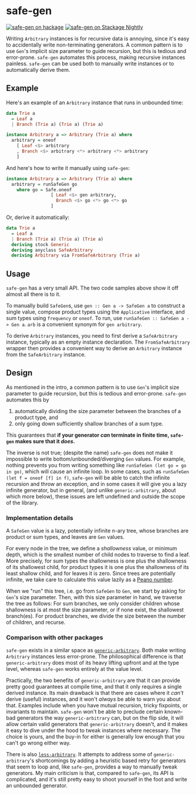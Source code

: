 # safe-gen

[![safe-gen on hackage](https://img.shields.io/hackage/v/safe-gen)](http://hackage.haskell.org/package/safe-gen)
[![safe-gen on Stackage Nightly](https://stackage.org/package/safe-gen/badge/nightly)](https://stackage.org/nightly/package/safe-gen)

Writing `Arbitrary` instances is for recursive data is annoying, since it's easy to accidentally write non-terminating generators.
A common pattern is to use `Gen`'s implicit size parameter to guide recursion, but this is tedious and error-prone.
`safe-gen` automates this process, making recursive instances painless.
`safe-gen` can be used both to manually write instances or to automatically derive them.

## Example

Here's an example of an `Arbitrary` instance that runs in unbounded time:

```haskell
data Trie a
  = Leaf a
  | Branch (Trie a) (Trie a) (Trie a)

instance Arbitrary a => Arbitrary (Trie a) where
  arbitrary = oneof
    [ Leaf <$> arbitrary
    , Branch <$> arbitrary <*> arbitrary <*> arbitrary
    ]
```

And here's how to write it manually using `safe-gen`:

```haskell
instance Arbitrary a => Arbitrary (Trie a) where
  arbitrary = runSafeGen go
    where go = Safe.oneof
                 [ Leaf <$> gen arbitrary,
                   Branch <$> go <*> go <*> go
                 ]
```

Or, derive it automatically:

```haskell
data Trie a
  = Leaf a
  | Branch (Trie a) (Trie a) (Trie a)
  deriving stock Generic
  deriving anyclass SafeArbitrary
  deriving Arbitrary via FromSafeArbitrary (Trie a)
```

## Usage

`safe-gen` has a very small API. The two code samples above show it off almost all there is to it.

To manually build `SafeGen`s, use `gen :: Gen a -> SafeGen a` to construct a single value, compose product types using the `Applicative` interface, and sum types using `frequency` or `oneof`.
To run, use `runSafeGen :: SafeGen a -> Gen a`.
`arb` is a convenient synonym for `gen arbitrary`.

To derive `Arbitrary` instances, you need to first derive a `SafeArbitrary` instance, typically as an empty instance declaration.
The `FromSafeArbitrary` wrapper then provides a convenient way to derive an `Arbitrary` instance from the `SafeArbitrary` instance.

## Design

As mentioned in the intro, a common pattern is to use `Gen`'s implicit size parameter to guide recursion, but this is tedious and error-prone.
`safe-gen` automates this by
  1. automatically dividing the size parameter between the branches of a product type, and
  2. only going down sufficiently shallow branches of a sum type.

This guarantees that **if your generator _can_ terminate in finite time, `safe-gen` makes sure that it _does_.**

The inverse is not true; (despite the name) `safe-gen` does not make it impossible to write bottom/unbounded/diverging `Gen` values.
For example, nothing prevents you from writing something like `runSafeGen (let go = go in go)`, which will cause an infinite loop.
In some cases, such as `runSafeGen (let f = oneof [f] in f)`, `safe-gen` will be able to catch the infinite recursion and throw an exception, and in some cases it will give you a lazy infinite generator, but in general, (and unlike `generic-arbitrary`, about which more below), these issues are left undefined and outside the scope of the library.

### Implementation details

A `SafeGen` value is a lazy, potentially infinite n-ary tree, whose branches are product or sum types, and leaves are `Gen` values.

For every node in the tree, we define a _shallowness_ value, or minimum depth, which is the smallest number of child nodes to traverse to find a leaf.
More precisely, for sum types the shallowness is one plus the shallowness of its shallowest child, for product types it is one plus the shallowness of its least shallow child, and for leaves it is zero.
Since trees are potentially infinite, we take care to calculate this value lazily as a [Peano number](https://wiki.haskell.org/Peano_numbers).

When we "run" this tree, i.e. go from `SafeGen` to `Gen`, we start by asking for `Gen`'s size parameter.
Then, with this size parameter in hand, we traverse the tree as follows:
For sum branches, we only consider children whose shallowness is at most the size parameter, or if none exist, the shallowest branch(es).
For product branches, we divide the size between the number of children, and recurse.

### Comparison with other packages

`safe-gen` exists in a similar space as [`generic-arbitrary`](https://github.com/typeable/generic-arbitrary).
Both make writing `Arbitrary` instances less error-prone.
The philosophical difference is that `generic-arbitrary` does most of its heavy lifting upfront and at the type level, whereas `safe-gen` works entirely at the value level.

Practically, the two benefits of `generic-arbitrary` are that it can provide pretty good guarantees at compile time, and that it only requires a single derived instance.
Its main drawback is that there are cases where it _can't_ derive (useful) instances, and it won't _always_ be able to warn you about that.
Examples include when you have mutual recursion, tricky fixpoints, or invariants to maintain.
`safe-gen` won't be able to preclude certain known-bad generators the way `generic-arbitrary` can, but on the flip side, it will allow certain valid generators that `generic-arbitrary` doesn't, and it makes it easy to dive under the hood to tweak instances where necessary.
The choice is yours, and the buy-in for either is generally low enough that you can't go wrong either way.

There is also [`less-arbitrary`](https://github.com/mgajda/less-arbitrary).
It attempts to address some of `generic-arbitrary`'s shortcomings by adding a heuristic based retry for generators that seem to loop and, like `safe-gen`, provides a way to manually tweak generators.
My main criticism is that, compared to `safe-gen`, its API is complicated, and it's still pretty easy to shoot yourself in the foot and write an unbounded generator.
